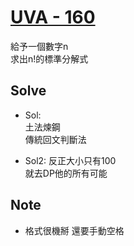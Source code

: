 # [UVA - 160](https://onlinejudge.org/index.php?problem=160)

給予一個數字n  
求出n!的標準分解式

## Solve  

- Sol:  
土法煉鋼  
傳統回文判斷法

- Sol2:
反正大小只有100  
就去DP他的所有可能

## Note

- 格式很機掰 還要手動空格
